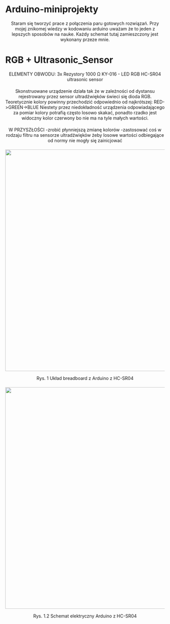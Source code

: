 # Arduino-miniprojekty

Staram się tworzyć prace z połączenia paru gotowych rozwiązań. Przy mojej znikomej wiedzy w kodowaniu arduino uważam że to jeden z lepszych sposobów na nauke. Każdy schemat tutaj zamieszczony jest wykonany przeze mnie.


# RGB + Ultrasonic_Sensor
ELEMENTY OBWODU:
3x Rezystory 1000 Ω
KY-016 - LED RGB
HC-SR04 ultrasonic sensor


Skonstruowane urządzenie działa tak że w zależności od dystansu rejestrowany przez sensor ultradźwięków świeci się dioda RGB. Teoretycznie kolory powinny przechodzić odpowiednio od najkrótszej: 
RED->GREEN->BLUE
Niestety przez niedokładność urządzenia odpowiadającego za pomiar kolory potrafią często losowo skakać, ponadto rzadko jest widoczny kolor czerwony bo nie ma na tyle małych wartości.


W PRZYSZŁOŚCI
-zrobić płynniejszą zmianę kolorów
-zastosować coś w rodzaju filtru na sensorze ultradźwięków żeby losowe wartości odbiegające od normy nie mogły się zainicjować

<!DOCTYPE html>
<html lang="pl">
<head>
    <meta charset="UTF-8">
    <title>Schematy Arduino</title>
    <style>
        img {
            display: block;
            margin: 0 auto;
            width: 700px; 
            margin-bottom: 10px;
        }
        p {
            text-align: center; 
            margin-bottom: 20px;
        }
    </style>
</head>
<body>
    <img src="https://github.com/user-attachments/assets/53e30d61-1325-430a-ac37-ba3ae35e4673"/>
    <p>Rys. 1 Układ breadboard z Arduino z HC-SR04</p>
    <img src="https://github.com/user-attachments/assets/d84d4ad7-2b21-41c9-9ee2-499608975e9b"/>
    <p>Rys. 1.2 Schemat elektryczny Arduino z HC-SR04</p>
</body>
</html>
